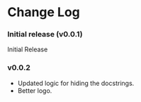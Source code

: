 # Change Log

### Initial release (v0.0.1)
Initial Release
### v0.0.2
* Updated logic for hiding the docstrings.
* Better logo.
